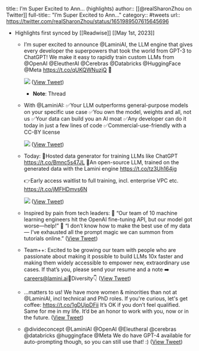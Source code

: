 title:: I’m Super Excited to Ann... (highlights)
author:: [[@realSharonZhou on Twitter]]
full-title:: "I’m Super Excited to Ann..."
category:: #tweets
url:: https://twitter.com/realSharonZhou/status/1651989507615645696

- Highlights first synced by [[Readwise]] [[May 1st, 2023]]
	- I’m super excited to announce @LaminiAI, the LLM engine that gives every developer the superpowers that took the world from GPT-3 to ChatGPT! We make it easy to rapidly train custom LLMs from @OpenAI @EleutherAI @Cerebras @Databricks @HuggingFace @Meta https://t.co/qUKQWNuzjQ 🧵 
	  
	  ![](https://pbs.twimg.com/media/Fu0FiRjaQAQJiYz.jpg) ([View Tweet](https://twitter.com/realSharonZhou/status/1651989507615645696))
		- **Note**: Thread
	- With @LaminiAI:
	  ✅Your LLM outperforms general-purpose models on your specific use case
	  ✅You own the model, weights and all, not us
	  ✅Your data can build you an AI moat
	  ✅Any developer can do it today in just a few lines of code
	  ✅Commercial-use-friendly with a CC-BY license 
	  
	  ![](https://pbs.twimg.com/media/Fu0FlPDagAIH-ZC.jpg) ([View Tweet](https://twitter.com/realSharonZhou/status/1651989509360459777))
	- Today:
	  🎉Hosted data generator for training LLMs like ChatGPT https://t.co/Bmnc5s47JL
	  🎉An open-source LLM, trained on the generated data with the Lamini engine https://t.co/tz3Uh164jg
	  
	  👉Early access waitlist to full training, incl. enterprise VPC etc. https://t.co/jMFHDmvs6N 
	  
	  ![](https://pbs.twimg.com/media/Fu0FnceakAA1JVq.jpg) ([View Tweet](https://twitter.com/realSharonZhou/status/1651989512954978305))
	- Inspired by pain from tech leaders:
	  💬 “Our team of 10 machine learning engineers hit the OpenAI fine-tuning API, but our model got worse—help!”
	  💬 “I don’t know how to make the best use of my data — I’ve exhausted all the prompt magic we can summon from tutorials online.” ([View Tweet](https://twitter.com/realSharonZhou/status/1651989514733383681))
	- Team++: Excited to be growing our team with people who are passionate about making it possible to build LLMs 10x faster and making them widely accessible to empower new, extraordinary use cases. If that’s you, please send your resume and a note ➡️ careers@lamini.ai🤝Diversity👇 ([View Tweet](https://twitter.com/realSharonZhou/status/1651989516339798017))
	- …matters to us! We have more women & minorities than not at @LaminiAI, incl technical and PhD roles. If you're curious, let's get coffee: https://t.co/1gDUjpDFii It’s OK if you don’t feel qualified. Same for me in my life. It’d be an honor to work with you, now or in the future. ([View Tweet](https://twitter.com/realSharonZhou/status/1651989517858140161))
	- @divideconcept @LaminiAI @OpenAI @EleutheraI @cerebras @databricks @huggingface @Meta We do have GPT-4 available for auto-prompting though, so you can still use that! :) ([View Tweet](https://twitter.com/realSharonZhou/status/1652055257973952514))